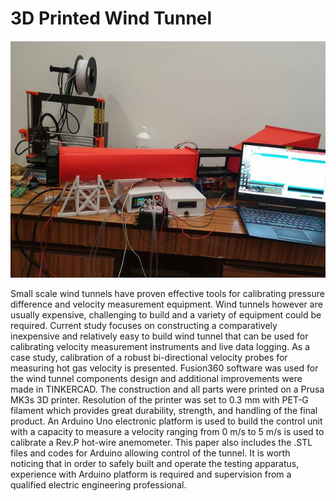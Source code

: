 # 3D Printed Wind Tunnel
![3D Printed Wind Tunnel](https://github.com/majaczech/wind-tunnel/blob/a0c46b066048b322eb1439d55becad7b6d483969/images/wind-tunnel-use.jpg)

Small scale wind tunnels have proven effective tools for calibrating pressure difference and velocity measurement equipment. Wind tunnels however are usually expensive, challenging to build and a variety of equipment could be required. Current study focuses on constructing a comparatively inexpensive and relatively easy to build wind tunnel that can be used for calibrating velocity measurement instruments and live data logging. As a case study, calibration of a robust bi-directional velocity probes for measuring hot gas velocity is presented. Fusion360 software was used for the wind tunnel components design and additional improvements were made in TINKERCAD. The construction and all parts were printed on a Prusa MK3s 3D printer. Resolution of the printer was set to 0.3 mm with PET-G filament which provides great durability, strength, and handling of the final product. An Arduino Uno electronic platform is used to build the control unit with a capacity to measure a velocity ranging from 0 m/s to 5 m/s is used to calibrate a Rev.P hot-wire anemometer. This paper also includes the .STL files and codes for Arduino allowing control of the tunnel. It is worth noticing that in order to safely built and operate the testing apparatus, experience with Arduino platform is required and supervision from a qualified electric engineering professional.
